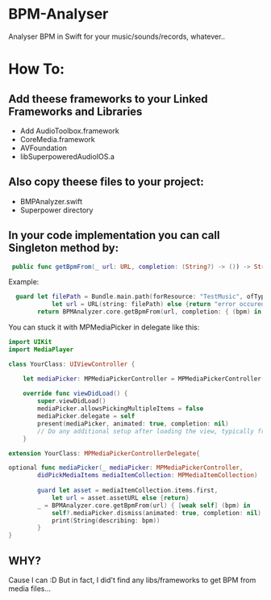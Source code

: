 # BPM-Analyser
Analyser BPM in Swift for your music/sounds/records, whatever..

# How To:
## Add theese frameworks to your Linked Frameworks and Libraries
- Add AudioToolbox.framework
- CoreMedia.framework
- AVFoundation
- libSuperpoweredAudioIOS.a
## Also copy theese files to your project:
- BMPAnalyzer.swift
- Superpower directory

## In your code implementation you can call Singleton method by:
```swift
 public func getBpmFrom(_ url: URL, completion: (String?) -> ()) -> String
```
Example:
```swift
  guard let filePath = Bundle.main.path(forResource: "TestMusic", ofType: "m4a"),
            let url = URL(string: filePath) else {return "error occured, check fileURL"}
        return BPMAnalyzer.core.getBpmFrom(url, completion: { (bpm) in })

```

You can stuck it with MPMediaPicker in delegate like this:
```swift
import UIKit
import MediaPlayer

class YourClass: UIViewController {

    let mediaPicker: MPMediaPickerController = MPMediaPickerController(mediaTypes: .music)
    
    override func viewDidLoad() {
        super.viewDidLoad()
        mediaPicker.allowsPickingMultipleItems = false
        mediaPicker.delegate = self
        present(mediaPicker, animated: true, completion: nil)
        // Do any additional setup after loading the view, typically from a nib.
    }

extension YourClass: MPMediaPickerControllerDelegate{

optional func mediaPicker(_ mediaPicker: MPMediaPickerController, 
        didPickMediaItems mediaItemCollection: MPMediaItemCollection)
        
        guard let asset = mediaItemCollection.items.first,
            let url = asset.assetURL else {return}
        _ = BPMAnalyzer.core.getBpmFrom(url) { [weak self] (bpm) in
            self?.mediaPicker.dismiss(animated: true, completion: nil)
            print(String(describing: bpm))
        }
}
```

## WHY?
Cause I can :D But in fact, I did't find any libs/frameworks to get BPM from media files...
